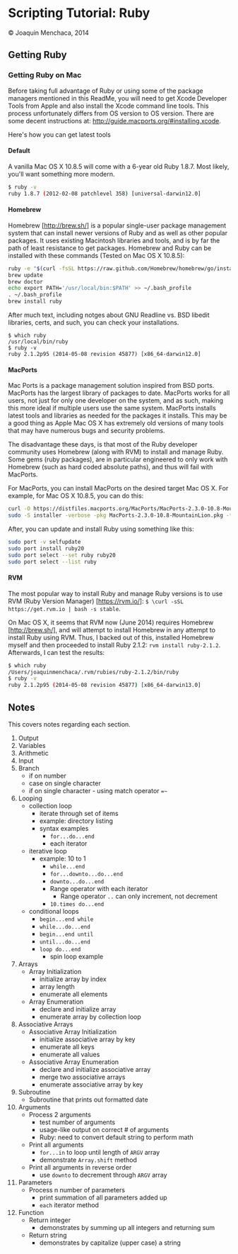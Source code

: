 # Scripting Tutorial: Ruby

© Joaquin Menchaca, 2014

## Getting Ruby

### Getting Ruby on Mac

Before taking full advantage of Ruby or using some of the package managers mentioned in this ReadMe, you will need to get Xcode Developer Tools from Apple and also install the Xcode command line tools.  This process unfortunately differs from OS version to OS version.  There are some decent instructions at: http://guide.macports.org/#installing.xcode.

Here's how you can get latest tools

#### Default

A vanilla Mac OS X 10.8.5 will come with a 6-year old Ruby 1.8.7.  Most likely, you'll want something more modern.

```bash
$ ruby -v
ruby 1.8.7 (2012-02-08 patchlevel 358) [universal-darwin12.0]
```

#### Homebrew

Homebrew [http://brew.sh/] is a popular single-user package management system that can install newer versions of Ruby and as well as other popular packages.  It uses existing Macintosh libraries and tools, and is by far the path of least resistance to get packages.  Homebrew and Ruby can be installed with these commands (Tested on Mac OS X 10.8.5):

```bash
ruby -e "$(curl -fsSL https://raw.github.com/Homebrew/homebrew/go/install)"
brew update
brew doctor
echo export PATH='/usr/local/bin:$PATH' >> ~/.bash_profile
. ~/.bash_profile
brew install ruby
```

After much text, including notges about GNU Readline vs. BSD libedit libraries, certs, and such, you can check your installations.

```
$ which ruby
/usr/local/bin/ruby
$ ruby -v
ruby 2.1.2p95 (2014-05-08 revision 45877) [x86_64-darwin12.0]
```


#### MacPorts

Mac Ports is a package management solution inspired from BSD ports.  MacPorts has the largest library of packages to date.  MacPorts works for all users, not just for only one developer on the system, and as such, making this more ideal if multiple users use the same system.  MacPorts installs latest tools and libraries as needed for the packages it installs.  This may be a good thing as Apple Mac OS X has extremely old versions of many tools that may have numerous bugs and security problems.

The disadvantage these days, is that most of the Ruby developer community uses Homebrew (along with RVM) to install and manage Ruby.  Some gems (ruby packages), are in particular engineered to only work with Homebrew (such as hard coded absolute paths), and thus will fail with MacPorts.

For MacPorts, you can install MacPorts on the desired target Mac OS X.  For example, for Mac OS X 10.8.5, you can do this:

```bash
curl -O https://distfiles.macports.org/MacPorts/MacPorts-2.3.0-10.8-MountainLion.pkg
sudo -S installer -verbose -pkg MacPorts-2.3.0-10.8-MountainLion.pkg -target /
```

After, you can update and install Ruby using something like this:

```bash
sudo port -v selfupdate
sudo port install ruby20
sudo port select --set ruby ruby20
sudo port select --list ruby

```

#### RVM

The most popular way to install Ruby and manage Ruby versions is to use RVM (Ruby Version Manager) [https://rvm.io/]: ```$ \curl -sSL https://get.rvm.io | bash -s stable```.

On Mac OS X, it seems that RVM now (June 2014) requires Homebrew [http://brew.sh/], and will attempt to install Homebrew in any attempt to install Ruby using RVM.  Thus, I backed out of this, installed Homebrew myself and then proceeded to install Ruby 2.1.2: ```rvm install ruby-2.1.2```.  Afterwards, I can test the results:

```bash
$ which ruby 
/Users/joaquinmenchaca/.rvm/rubies/ruby-2.1.2/bin/ruby
$ ruby -v
ruby 2.1.2p95 (2014-05-08 revision 45877) [x86_64-darwin13.0]
```

## Notes 

This covers notes regarding each section.

1. Output
2. Variables
3. Arithmetic
4. Input
5. Branch
   * if on number
   * case on single character
   * if on single character - using match operator ```=~```  
6. Looping
   * collection loop
      * iterate through set of items 
      * example: directory listing
      * syntax examples
        * ```for...do...end```
        * each iterator
   * iterative loop 
      * example: 10 to 1
        * ```while...end```
        * ```for...downto...do...end```
        * ```downto...do...end```
        * Range operator with each iterator
          * Range operator ```..``` can only increment, not decrement
        * ```10.times do...end```
   * conditional loops
      * ```begin...end while```
      * ```while...do...end```
      * ```begin...end until```
      * ```until...do...end```
      * ```loop do...end```
        * spin loop example  
7. Arrays
   * Array Initialization
      * initialize array by index
      * array length
      * enumerate all elements
   * Array Enumeration 
      * declare and initialize array
      * enumerate array by collection loop
8. Associative Arrays
   * Associative Array Initialization
      * initialize associative array by key
      * enumerate all keys
      * enumerate all values
   * Associative Array Enumeration
      * declare and initialize associative array
      * merge two associative arrays
      * enumerate associative array by key
9. Subroutine
   * Subroutine that prints out formatted date
10. Arguments
    * Process 2 arguments
      * test number of arguments
      * usage-like output on correct # of arguments
      * Ruby: need to convert default string to perform math
    * Print all arguments
      * ```for...in``` to loop until length of ```ARGV``` array
      * demonstrate ```Array.shift``` method
    * Print all arguments in reverse order
      * use ```downto``` to decrement through ```ARGV``` array
11. Parameters
	* Process n number of parameters
	  * print summation of all parameters added up
	  * ```each``` iterator method
12. Function
    * Return integer
      * demonstrates by summing up all integers and returning sum
    * Return string
      * demonstrates by capitalize (upper case) a string
